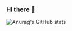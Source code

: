 ### Hi there 👋

![Anurag's GitHub stats](https://github-readme-stats.vercel.app/api?username=khatrigaurav&show_icons=true&theme=dracula)
